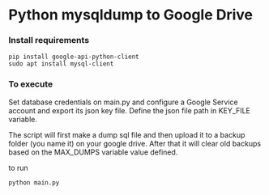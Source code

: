 Python mysqldump to Google Drive
===

### Install requirements

```
pip install google-api-python-client
sudo apt install mysql-client
```

### To execute

Set database credentials on main.py and configure a Google Service account and export its json key file. Define the json file path in KEY_FILE variable.

The script will first make a dump sql file and then upload it to a backup folder (you name it) on your google drive.
After that it will clear old backups based on the MAX_DUMPS variable value defined.

to run

```
python main.py
```

